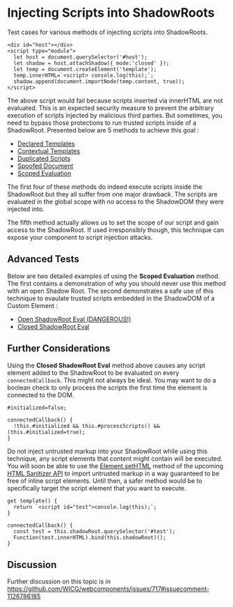 # Injecting Scripts into ShadowRoots

Test cases for various methods of injecting scripts into ShadowRoots.

```
<div id="host"></div>
<script type="module">
  let host = document.querySelector('#host');
  let shadow = host.attachShadow({ mode:'closed' });
  let temp = document.createElement('template');
  temp.innerHTML=`<script> console.log(this);`;
  shadow.append(document.importNode(temp.content, true));
</script>
```

The above script would fail because scripts inserted via innerHTML are not evaluated. This is an expected security measure to prevent the arbitrary execution of scripts injected by malicious third parties. But sometimes, you need to bypass those protections to run trusted scripts inside of a ShadowRoot. Presented below are 5 methods to achieve this goal :

- [Declared Templates](./examples/declared.html)
- [Contextual Templates](./examples/contextual.html)
- [Duplicated Scripts](./examples/duped.html)
- [Spoofed Document](./examples/spoofed.html)
- [Scoped Evaluation](./examples/scoped.html)

The first four of these methods do indeed execute scripts inside the ShadowRoot but they all suffer from one major drawback. The scripts are evaluated in the global scope with no access to the ShadowDOM they were injected into.

The fifth method actually allows us to set the scope of our script and gain access to the ShadowRoot. If used irresponsibly though, this technique can expose your component to script injection attacks.

## Advanced Tests

Below are two detailed examples of using the **Scoped Evaluation** method. The first contains a demonstration of why you should never use this method with an open Shadow Root. The second demonstrates a safe use of this technique to evaulate trusted scripts embedded in the ShadowDOM of a Custom Element :

- [Open ShadowRoot Eval (DANGEROUS!)](./examples/dangerous.html)
- [Closed ShadowRoot Eval](./examples/closed.html)

## Further Considerations

Using the **Closed ShadowRoot Eval** method above causes any script element added to the ShadowRoot to be evaluated on every `connectedCallback`. This might not always be ideal. You may want to do a boolean check to only process the scripts the first time the element is connected to the DOM.

```
#initialized=false;

connectedCallback() {
  !this.#initialized && this.#processScripts() && (this.#initialized=true);
}
```

Do not inject untrusted markup into your ShadowRoot while using this technique, any script elements that content might contain will be executed. You will soon be able to use the [Element.setHTML](https://developer.mozilla.org/en-US/docs/Web/API/Element/setHTML) method of the upcoming [HTML Sanitizer API](https://developer.mozilla.org/en-US/docs/Web/API/HTML_Sanitizer_API) to import untrusted markup in a way guaranteed to be free of inline script elements. Until then, a safer method would be to specifically target the script element that you want to execute.

```
get template() {
  return `<script id="test">console.log(this);`;
}

connectedCallback() {
  const test = this.shadowRoot.querySelector('#test');
  Function(test.innerHTML).bind(this.shadowRoot)();
}
```

## Discussion

Further discussion on this topic is in https://github.com/WICG/webcomponents/issues/717#issuecomment-1126786185
